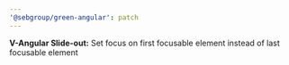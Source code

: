 ```yaml
---
'@sebgroup/green-angular': patch
---
```


**V-Angular Slide-out:** Set focus on first focusable element instead of last focusable element
